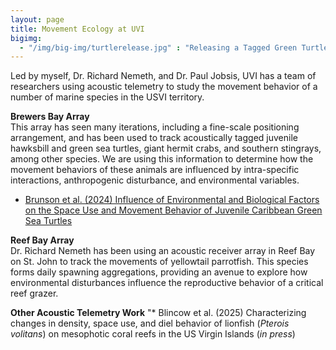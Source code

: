 ```yaml
---
layout: page
title: Movement Ecology at UVI
bigimg:
  - "/img/big-img/turtlerelease.jpg" : "Releasing a Tagged Green Turtle - Do Not Handle Turtles w/o Proper Permits"
---
```


Led by myself, Dr. Richard Nemeth, and Dr. Paul Jobsis, UVI has a team of researchers using acoustic telemetry to study the movement behavior of a number of marine species in the USVI territory.  

**Brewers Bay Array**  
This array has seen many iterations, including a fine-scale positioning arrangement, and has been used to track acoustically tagged juvenile hawksbill and green sea turtles, giant hermit crabs, and southern stingrays, among other species. We are using this information to determine how the movement behaviors of these animals are influenced by intra-specific interactions, anthropogenic disturbance, and environmental variables.  
* [Brunson et al. (2024) Influence of Environmental and Biological Factors on the Space Use and Movement Behavior of Juvenile Caribbean Green Sea Turtles](https://meridian.allenpress.com/herpetologica/article/80/4/333/503503)

**Reef Bay Array**  
Dr. Richard Nemeth has been using an acoustic receiver array in Reef Bay on St. John to track the movements of yellowtail parrotfish. This species forms daily spawning aggregations, providing an avenue to explore how environmental disturbances influence the reproductive behavior of a critical reef grazer. 

**Other Acoustic Telemetry Work**
"* Blincow et al. (2025) Characterizing changes in density, space use, and diel behavior of lionfish (*Pterois volitans*) on mesophotic coral reefs in the US Virgin Islands (*in press*)

